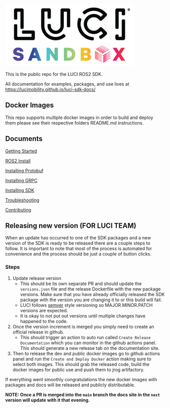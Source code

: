 ![LUCI Sandbox](static/images/sandbox-logo.png)

This is the public repo for the LUCI ROS2 SDK. 

All documentation for examples, packages, and use lives at  https://lucimobility.github.io/luci-sdk-docs/

## Docker Images
This repo supports multiple docker images in order to build and deploy them please see their respective folders README.md instructions.

## Documents

[Getting Started](docs/1_Getting-Started/1_getting-started.md)

[ROS2 Install](docs/2_Installation/1_ros-install.md)


[Installing Protobuf](docs/2_Installation/2_install-protobuf.md)

[Installing GRPC](docs/2_Installation/3_install-grpc.md)

[Installing SDK](docs/2_Installation/4_luci-ros2-sdk-install.md)

[Troubleshooting](docs/troubleshooting.md)


[Contributing](docs/CONTRIBUTING.md)


## Releasing new version (FOR LUCI TEAM) ##
When an update has occurred to one of the SDK packages and a new version of the SDK is ready to be released there are a couple steps to follow. It is important to note that most of the process is automated for convenience and the process should be just a couple of button clicks. 

### Steps ### 
1. Update release version
    - This should be its own separate PR and should update the `versions.json` file and the release Dockerfile with the new package versions. Make sure that you have already officially released the SDK package with the version you are changing it to or this build will fail. 
    - LUCI follows [semver](https://semver.org/) style versioning so MAJOR.MINOR.PATCH versions are expected.
    - It is okay to not put out versions until multiple changes have happened to the code. 
2. Once the version increment is merged you simply need to create an official release in github.
    - This should trigger an action to auto run called `Create Release Documentation` which you can monitor in the github actions panel. This should generate a new release tab on the documentation site. 
3. Then to release the dev and public docker images go to github actions panel and run the `Create and Deploy Docker` action making sure to select both images. This should grab the released code, build the docker images for public use and push them to jrog artifactory.  

If everything went smoothly congratulations the new docker images with packages and docs will be released and publicly distributable.


<b>NOTE: Once a PR is merged into the `main` branch the docs site in the `next` version will update with it that evening.</b>